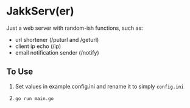 # JakkServ(er)

Just a web server with random-ish functions, such as:

- url shortener (/puturl and /geturl)
- client ip echo (/ip)
- email notification sender (/notify)

## To Use

1. Set values in example.config.ini and rename it to simply `config.ini`

2. `go run main.go`

